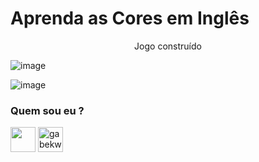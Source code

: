 # Aprenda as Cores em Inglês
<p align="center">
Jogo construído 

![image](https://user-images.githubusercontent.com/76081229/177419202-f3057ce9-9697-4153-a99a-c4e561f4e1c9.png)

![image](https://user-images.githubusercontent.com/76081229/177419235-e9eb931d-248a-4333-a1a1-a5001ebf8863.png)

</p>

<h3 align="left"> Quem sou eu ? <src="https://cdn-icons-png.flaticon.com/512/920/920938.png" alt="gabekw.twitter" height="40" width="40" /></a></h3>
<p align="left">
<a href="https://www.linkedin.com/in/gabriellekwsiqueira/" target="blank"><img align="center" src="https://cdn-icons-png.flaticon.com/512/145/145807.png" height="40" width="40" /></a> 
<a href="https://twitter.com/Gabrielle_kw" target="blank"><img align="center" src="https://cdn-icons-png.flaticon.com/512/145/145812.png" alt="gabekw.twitter" height="40" width="40" /></a>
</p>
